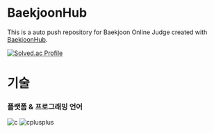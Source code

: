 # BaekjoonHub
This is a auto push repository for Baekjoon Online Judge created with [BaekjoonHub](https://github.com/BaekjoonHub/BaekjoonHub).

[![Solved.ac Profile](http://mazassumnida.wtf/api/v2/generate_badge?boj=nink2458)](https://solved.ac/nink2458/)

# 기술
### 플랫폼 & 프로그래밍 언어
![c](https://img.shields.io/badge/c-A8B9CC.svg?&style=for-the-badge&logo=c&logoColor=black)
![cplusplus](https://img.shields.io/badge/c++-00599C.svg?&style=for-the-badge&logo=cplusplus&logoColor=white)
